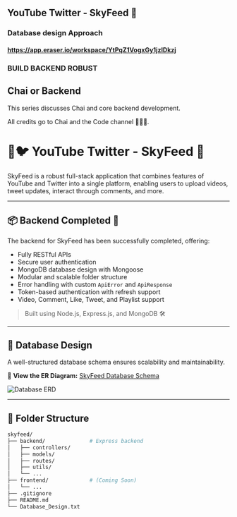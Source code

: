 
## YouTube Twitter - SkyFeed 💖

### Database design Approach
#### https://app.eraser.io/workspace/YtPqZ1VogxGy1jzIDkzj

### BUILD BACKEND ROBUST

## Chai or Backend
This series discusses Chai and core backend development.

All credits go to Chai and the Code channel 🍾👩‍💻.  


# 🎥🐦 YouTube Twitter - SkyFeed 💖

SkyFeed is a robust full-stack application that combines features of YouTube and Twitter into a single platform, enabling users to upload videos, tweet updates, interact through comments, and more.

---

## 📦 Backend Completed 🚀

The backend for SkyFeed has been successfully completed, offering:
- Fully RESTful APIs
- Secure user authentication
- MongoDB database design with Mongoose
- Modular and scalable folder structure
- Error handling with custom `ApiError` and `ApiResponse`
- Token-based authentication with refresh support
- Video, Comment, Like, Tweet, and Playlist support

> Built using Node.js, Express.js, and MongoDB 🛠️

---

## 🧠 Database Design

A well-structured database schema ensures scalability and maintainability.

📌 **View the ER Diagram:**
[SkyFeed Database Schema](https://app.eraser.io/workspace/YtPqZ1VogxGy1jzIDkzj)

![Database ERD](./assets/skyfeed-erd.png) <!-- Add the image to your repo if needed -->

---

## 📁 Folder Structure

```bash
skyfeed/
├── backend/              # Express backend
│   ├── controllers/
│   ├── models/
│   ├── routes/
│   ├── utils/
│   └── ...
├── frontend/             # (Coming Soon)
│   └── ...
├── .gitignore
├── README.md
└── Database_Design.txt
